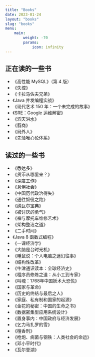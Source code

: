 ```yaml
---
title: "Books"
date: 2023-01-24
layout: "books"
slug: "books"
menu:
    main:
        weight: -70
        params: 
            icon: infinity
---
```


## 正在读的一些书
- 《高性能 MySQL》（第 4 版）
- 《失控》
- 《卡拉马佐夫兄弟》
- 《Java 并发编程实战》
- 《现代艺术 150 年：一个未完成的故事》
- 《SRE：Google 运维解密》
- 《滔天洪水》
- 《翦商》
- 《局外人》
- 《先验唯心论体系》

## 读过的一些书
- 《悉达多》
- 《货币从哪里来？》
- 《深度工作》
- 《怠倦社会》
- 《中国历代政治得失》
- 《通往奴役之路》
- 《纳瓦尔宝典》
- 《被讨厌的勇气》
- 《禅与摩托车维修艺术》
- 《架构整洁之道》
- 《二手时间》
- 《Java 8 函数式编程》
- 《一课经济学》
- 《大脑是台时光机》
- 《睡鼠说：个人电脑之迷幻往事》
- 《结构性改革》
- 《牛津通识读本：全球经济史》
- 《程序员修炼之道：从小工到专家》
- 《叫魂：1768年中国妖术大恐慌》
- 《国家与革命》
- 《历史的终结与最后之人》
- 《家庭、私有制和国家的起源》
- 《金花的秘密：中国的生命之书》
- 《数据密集型应用系统设计》
- 《置身事内：中国政府与经济发展》
- 《乞力马扎罗的雪》
- 《檀香刑》
- 《枪炮、病菌与钢铁：人类社会的命运》
- 《邓小平时代》
- 《瓦尔登湖》
